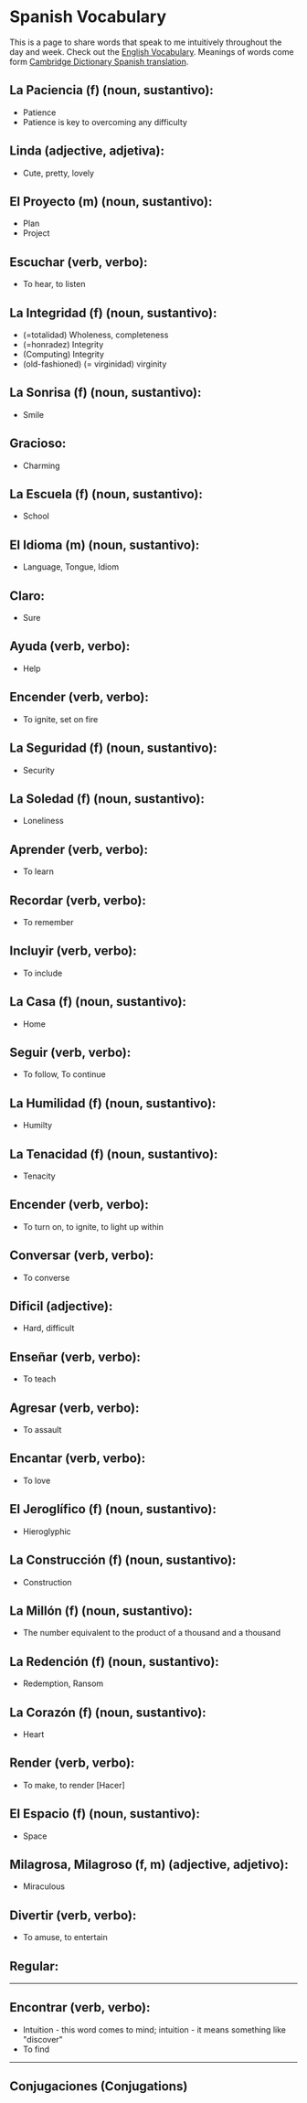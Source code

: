 # Spanish Vocabulary #
This is a page to share words that speak to me intuitively throughout the day and week. Check out the [English Vocabulary](https://margaretmf.github.io/Vocabulary). Meanings of words come form [Cambridge Dictionary Spanish translation](https://dictionary.cambridge.org/us/dictionary/spanish-english/).

## La Paciencia (f) (noun, sustantivo): ##
* Patience
* Patience is key to overcoming any difficulty

## Linda (adjective, adjetiva): ##
* Cute, pretty, lovely

## El Proyecto (m) (noun, sustantivo): ##
* Plan
* Project

## Escuchar (verb, verbo): ##
* To hear, to listen

## La Integridad (f) (noun, sustantivo): ##
* (=totalidad) Wholeness, completeness
* (=honradez) Integrity
* (Computing) Integrity
* (old-fashioned) (= virginidad) virginity

## La Sonrisa (f) (noun, sustantivo): ##
* Smile

## Gracioso: ##
* Charming

## La Escuela (f) (noun, sustantivo): ##
* School

## El Idioma (m) (noun, sustantivo): ##
* Language, Tongue, Idiom

## Claro: ##
* Sure

## Ayuda (verb, verbo): ##
* Help

## Encender (verb, verbo): ##
* To ignite, set on fire

## La Seguridad (f) (noun, sustantivo): ##
* Security

## La Soledad (f) (noun, sustantivo): ##
* Loneliness

## Aprender (verb, verbo): ##
* To learn

## Recordar (verb, verbo): ##
* To remember

## Incluyir (verb, verbo): ##
* To include

## La Casa (f) (noun, sustantivo): ##
* Home

## Seguir (verb, verbo): ##
* To follow, To continue

## La Humilidad (f) (noun, sustantivo): ##
* Humilty

## La Tenacidad (f) (noun, sustantivo): ##
* Tenacity

## Encender (verb, verbo): ##
* To turn on, to ignite, to light up within

## Conversar (verb, verbo): ##
* To converse

## Dificil (adjective): ##
* Hard, difficult

## Enseñar (verb, verbo): ##
* To teach

## Agresar (verb, verbo): ##
* To assault

## Encantar (verb, verbo): ##
* To love

## El Jeroglífico (f) (noun, sustantivo): ##
* Hieroglyphic

## La Construcción (f) (noun, sustantivo): ##
* Construction

## La Millón (f) (noun, sustantivo): ##
* The number equivalent to the product of a thousand and a thousand

## La Redención (f) (noun, sustantivo): ##
* Redemption, Ransom

## La Corazón (f) (noun, sustantivo): ##
* Heart

## Render (verb, verbo): ##
* To make, to render [Hacer]

## El Espacio (f) (noun, sustantivo): ##
* Space 

## Milagrosa, Milagroso (f, m) (adjective, adjetivo): ##
* Miraculous

## Divertir (verb, verbo): ##
* To amuse, to entertain

## Regular: ##

----------

## Encontrar (verb, verbo): ##
* Intuition - this word comes to mind; intuition - it means something like "discover"
* To find

----------

## Conjugaciones (Conjugations) ##

